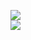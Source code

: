 [![](https://img.shields.io/badge/Made%20With-Github%20Spray-lightgrey.svg?style=for-the-badge&logo=github)](https://github.com/Annihil/github-spray#9334)  
[![](https://i.imgur.com/2DrTn0Z.gif)](https://github.com/Annihil/github-spray)